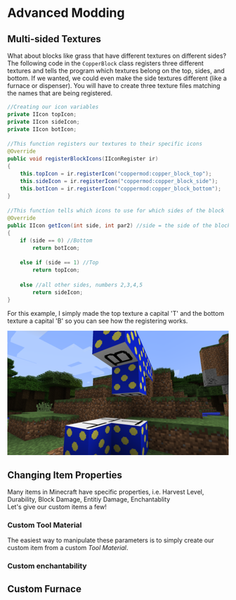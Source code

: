 # Advanced Modding

## Multi-sided Textures

What about blocks like grass that have different textures on different sides? The following code in the `CopperBlock` class registers three different textures and tells the program which textures belong on the top, sides, and bottom. If we wanted, we could even make the side textures different (like a furnace or dispenser). You will have to create three texture files matching the names that are being registered.

```java
//Creating our icon variables
private IIcon topIcon;
private IIcon sideIcon;
private IIcon botIcon;

//This function registers our textures to their specific icons
@Override
public void registerBlockIcons(IIconRegister ir)
{
    this.topIcon = ir.registerIcon("coppermod:copper_block_top");
    this.sideIcon = ir.registerIcon("coppermod:copper_block_side");
    this.botIcon = ir.registerIcon("coppermod:copper_block_bottom");
}

//This function tells which icons to use for which sides of the block
@Override
public IIcon getIcon(int side, int par2) //side = the side of the block
{
    if (side == 0) //Bottom
        return botIcon;

    else if (side == 1) //Top
        return topIcon;

    else //all other sides, numbers 2,3,4,5
        return sideIcon;
}
```

For this example, I simply made the top texture a capital 'T' and the bottom texture a capital 'B' so you can see how the registering works.

![Our block with multiple textures.](images/section_3/block_texture_multiple.png)

## Changing Item Properties
Many items in Minecraft have specific properties, i.e. Harvest Level, Durability, Block Damage, Entitiy Damage, Enchantablity  
Let's give our custom items a few!

### Custom Tool Material
The easiest way to manipulate these parameters is to simply create our custom item from a custom _Tool Material_.

### Custom enchantability

## Custom Furnace
